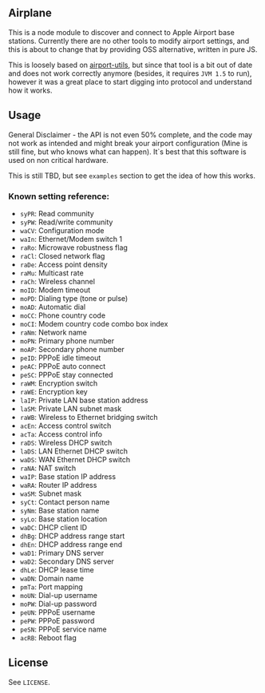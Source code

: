 ## Airplane

This is a node module to discover and connect to Apple Airport base stations.
Currently there are no other tools to modify airport settings, and this is about to change that by providing OSS alternative, written in pure JS.

This is loosely based on [airport-utils](https://launchpad.net/ubuntu/+source/airport-utils), but since that tool is a bit out of date and does not work correctly anymore (besides, it requires `JVM 1.5` to run), however it was a great place to start digging into protocol and understand how it works.

## Usage

General Disclaimer - the API is not even 50% complete, and the code may not work as intended and might break your airport configuration (Mine is still fine, but who knows what can happen). It\`s best that this software is used on non critical hardware.

This is still TBD, but see `examples` section to get the idea of how this works.

### Known setting reference:

- `syPR`: Read community
- `syPW`: Read/write community
- `waCV`: Configuration mode
- `waIn`: Ethernet/Modem switch 1
- `raRo`: Microwave robustness flag
- `raCl`: Closed network flag
- `raDe`: Access point density
- `raMu`: Multicast rate
- `raCh`: Wireless channel
- `moID`: Modem timeout
- `moPD`: Dialing type (tone or pulse)
- `moAD`: Automatic dial
- `moCC`: Phone country code
- `moCI`: Modem country code combo box index
- `raNm`: Network name
- `moPN`: Primary phone number
- `moAP`: Secondary phone number
- `peID`: PPPoE idle timeout
- `peAC`: PPPoE auto connect
- `peSC`: PPPoE stay connected
- `raWM`: Encryption switch
- `raWE`: Encryption key
- `laIP`: Private LAN base station address
- `laSM`: Private LAN subnet mask
- `raWB`: Wireless to Ethernet bridging switch
- `acEn`: Access control switch
- `acTa`: Access control info
- `raDS`: Wireless DHCP switch
- `laDS`: LAN Ethernet DHCP switch
- `waDS`: WAN Ethernet DHCP switch
- `raNA`: NAT switch
- `waIP`: Base station IP address
- `waRA`: Router IP address
- `waSM`: Subnet mask
- `syCt`: Contact person name
- `syNm`: Base station name
- `syLo`: Base station location
- `waDC`: DHCP client ID
- `dhBg`: DHCP address range start
- `dhEn`: DHCP address range end
- `waD1`: Primary DNS server
- `waD2`: Secondary DNS server
- `dhLe`: DHCP lease time
- `waDN`: Domain name
- `pmTa`: Port mapping
- `moUN`: Dial-up username
- `moPW`: Dial-up password
- `peUN`: PPPoE username
- `pePW`: PPPoE password
- `peSN`: PPPoE service name
- `acRB`: Reboot flag

## License

See `LICENSE`.
